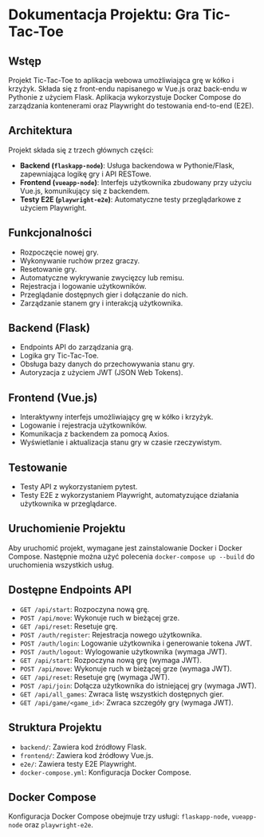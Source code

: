 # Dokumentacja Projektu: Gra Tic-Tac-Toe

## Wstęp

Projekt Tic-Tac-Toe to aplikacja webowa umożliwiająca grę w kółko i krzyżyk. Składa się z front-endu napisanego w Vue.js oraz back-endu w Pythonie z użyciem Flask. Aplikacja wykorzystuje Docker Compose do zarządzania kontenerami oraz Playwright do testowania end-to-end (E2E).

## Architektura

Projekt składa się z trzech głównych części:

- **Backend (`flaskapp-node`)**: Usługa backendowa w Pythonie/Flask, zapewniająca logikę gry i API RESTowe.
- **Frontend (`vueapp-node`)**: Interfejs użytkownika zbudowany przy użyciu Vue.js, komunikujący się z backendem.
- **Testy E2E (`playwright-e2e`)**: Automatyczne testy przeglądarkowe z użyciem Playwright.

## Funkcjonalności

- Rozpoczęcie nowej gry.
- Wykonywanie ruchów przez graczy.
- Resetowanie gry.
- Automatyczne wykrywanie zwycięzcy lub remisu.
- Rejestracja i logowanie użytkowników.
- Przeglądanie dostępnych gier i dołączanie do nich.
- Zarządzanie stanem gry i interakcją użytkownika.

## Backend (Flask)

- Endpoints API do zarządzania grą.
- Logika gry Tic-Tac-Toe.
- Obsługa bazy danych do przechowywania stanu gry.
- Autoryzacja z użyciem JWT (JSON Web Tokens).

## Frontend (Vue.js)

- Interaktywny interfejs umożliwiający grę w kółko i krzyżyk.
- Logowanie i rejestracja użytkowników.
- Komunikacja z backendem za pomocą Axios.
- Wyświetlanie i aktualizacja stanu gry w czasie rzeczywistym.

## Testowanie

- Testy API z wykorzystaniem pytest.
- Testy E2E z wykorzystaniem Playwright, automatyzujące działania użytkownika w przeglądarce.

## Uruchomienie Projektu

Aby uruchomić projekt, wymagane jest zainstalowanie Docker i Docker Compose. Następnie można użyć polecenia `docker-compose up --build` do uruchomienia wszystkich usług.

## Dostępne Endpoints API

- `GET /api/start`: Rozpoczyna nową grę.
- `POST /api/move`: Wykonuje ruch w bieżącej grze.
- `GET /api/reset`: Resetuje grę.
- `POST /auth/register`: Rejestracja nowego użytkownika.
- `POST /auth/login`: Logowanie użytkownika i generowanie tokena JWT.
- `POST /auth/logout`: Wylogowanie użytkownika (wymaga JWT).
- `GET /api/start`: Rozpoczyna nową grę (wymaga JWT).
- `POST /api/move`: Wykonuje ruch w bieżącej grze (wymaga JWT).
- `GET /api/reset`: Resetuje grę (wymaga JWT).
- `POST /api/join`: Dołącza użytkownika do istniejącej gry (wymaga JWT).
- `GET /api/all_games`: Zwraca listę wszystkich dostępnych gier.
- `GET /api/game/<game_id>`: Zwraca szczegóły gry (wymaga JWT).

## Struktura Projektu

- `backend/`: Zawiera kod źródłowy Flask.
- `frontend/`: Zawiera kod źródłowy Vue.js.
- `e2e/`: Zawiera testy E2E Playwright.
- `docker-compose.yml`: Konfiguracja Docker Compose.

## Docker Compose

Konfiguracja Docker Compose obejmuje trzy usługi: `flaskapp-node`, `vueapp-node` oraz `playwright-e2e`.




